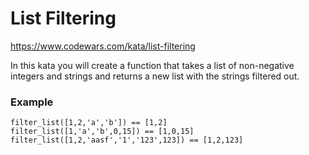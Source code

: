 # List Filtering

https://www.codewars.com/kata/list-filtering

In this kata you will create a function that takes a list of non-negative integers and strings and returns a new list with the strings filtered out.

### Example

```
filter_list([1,2,'a','b']) == [1,2]
filter_list([1,'a','b',0,15]) == [1,0,15]
filter_list([1,2,'aasf','1','123',123]) == [1,2,123]
```
